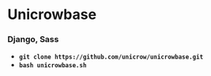 # Unicrowbase

### Django, Sass


* **`git clone https://github.com/unicrow/unicrowbase.git`**
* **`bash unicrowbase.sh`**
